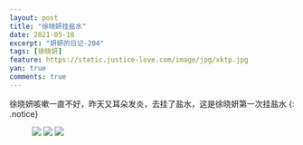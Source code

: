 ```yaml
---
layout: post
title: "徐晓妍挂盐水"
date: 2021-05-10
excerpt: "妍妍的日记-204"
tags: [徐晓妍]
feature: https://static.justice-love.com/image/jpg/xktp.jpg
yan: true
comments: true
---
```

徐晓妍咳嗽一直不好，昨天又耳朵发炎，去挂了盐水，这是徐晓妍第一次挂盐水
{: .notice}
<figure>
    <img src="{{ site.staticUrl }}/yanyan/image/xuxiaoyandadiaozhen1.jpg" />
    <img src="{{ site.staticUrl }}/yanyan/image/xuxiaoyandadiaozhen2.jpg" />
    <img src="{{ site.staticUrl }}/yanyan/image/xuxiaoyandadiaozhen3.jpg" />
</figure>
